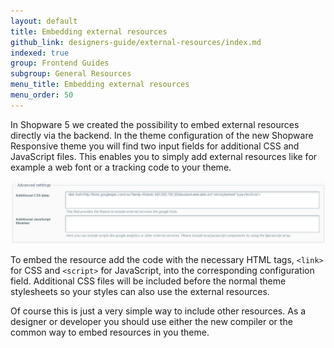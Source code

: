 ```yaml
---
layout: default
title: Embedding external resources
github_link: designers-guide/external-resources/index.md
indexed: true
group: Frontend Guides
subgroup: General Resources
menu_title: Embedding external resources
menu_order: 50
---
```


In Shopware 5 we created the possibility to embed external resources directly via the backend. In the theme configuration of the new Shopware Responsive theme you will find two input fields for additional CSS and JavaScript files. This enables you to simply add external resources like for example a web font or a tracking code to your theme.

![Theme configuration - external resources](theme_config_external_resources.jpg)

To embed the resource add the code with the necessary HTML tags, `<link>` for CSS and `<script>` for JavaScript, into the corresponding configuration field. Additional CSS files will be included before the normal theme stylesheets so your styles can also use the external resources.

Of course this is just a very simple way to include other resources. As a designer or developer you should use either the new compiler or the common way to embed resources in you theme. 